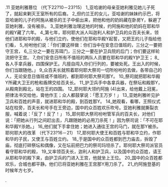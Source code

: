 .11 
亚她利雅篡位 
（代下22?10－23?15） 
1_亚哈谢的母亲亚她利雅见她儿子死了，就起来剿灭王室所有的后裔。 2_但约兰王的女儿，亚哈谢的妹妹约示巴，将亚哈谢的儿子约阿施从被杀的王子中偷出来，把他和他的奶妈藏在卧房Y，躲避了亚她利雅，没有被杀。 3_亚她利雅治理这地的时候，约阿施和他的奶妈在耶和华的殿Y藏了六年。 
4_第七年，耶何耶大派人叫迦利人和护卫兵的众百夫长来，领他们进耶和华的殿，与他们立约，使他们在耶和华殿Y起誓，又把王的儿子指给他们看， 5_吩咐他们说：「你们要这样做：你们当中在安息日值班的，三分之一要把守王宫， 6_三分之一要在苏珥门，三分之一要在护卫兵院的后门；你们要这样轮流把守王宫。 7_你们安息日所有不值班的两队人员要在耶和华的殿Y护卫王； 8_各人手拿兵器，四围保护王。凡擅自闯入你们行列的，要被处死。王出入的时候，你们当跟随他。」 
9_众百夫长就照着耶何耶大祭司一切所吩咐的去做，各带自己的人，无论安息日值班或不值班的，都到耶何耶大祭司那Y。 10_祭司就把耶和华殿Y所藏大卫王的枪和盾牌交给百夫长。 11_护卫兵手中各拿兵器，在祭坛和殿那Y，从殿南到殿北，站在王的四围。 12_耶何耶大领约阿施 (4)出来，给他戴上冠冕，把律法书交给他，膏他作王；众人都鼓掌说：「愿王万岁！」 
13_亚她利雅听见护卫兵和百姓的声音，就进耶和华的殿，到百姓那Y。 14_她观看，看哪，王照仪式站在柱旁，百夫长和号手在王旁边，国中的众百姓欢乐吹号。亚她利雅就撕裂衣服，喊着说：「反了！反了！」 15_耶何耶大祭司吩咐管军兵的百夫长，对他们说：「把她从行列之间赶出去，凡跟随她的必用刀杀死！」因为祭司说：「不可在耶和华殿Y杀她。」 16_他们就下手拿住她；她进入通往王宫的马门，就在那Y被杀。 
耶何耶大的改革 
（代下23?16－21） 
17_耶何耶大使王和百姓与耶和华立约，作耶和华的子民，又使王与百姓立约。 18_于是国中的众百姓都到巴力庙去，拆毁了庙，彻底打碎祭坛和偶像，又在坛前把巴力的祭司玛坦杀了。耶何耶大祭司派官员看守耶和华的殿， 19_又率领百夫长，迦利人和护卫兵，以及国中的众百姓，请王从耶和华的殿下来，由护卫兵的门进入王宫，他就坐上王位。 20_国中的众百姓都欢乐，合城也都平静。他们已将亚她利雅在王宫那Y用刀杀了。 
21_约阿施登基的时候年方七岁。 

.